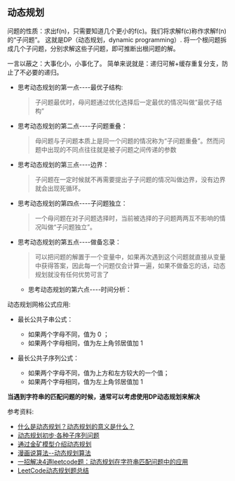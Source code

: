 动态规划
---

问题的性质：求出f(n)，只需要知道几个更小的f(c)。我们将求解f(c)称作求解f(n)的“子问题”。
这就是DP（动态规划，dynamic programming）.
将一个根问题拆成几个子问题，分别求解这些子问题，即可推断出根问题的解。

一言以蔽之：大事化小，小事化了。
简单来说就是：递归可解+缓存重复分支，防止了不必要的递归。

* 思考动态规划的第一点----最优子结构: 
  > 子问题最优时，母问题通过优化选择后一定最优的情况叫做“最优子结构”
* 思考动态规划的第二点----子问题重叠：
  > 母问题与子问题本质上是同一个问题的情况称为“子问题重叠”。然而问题中出现的不同点往往就是被子问题之间传递的参数
* 思考动态规划的第三点----边界：
  > 子问题在一定时候就不再需要提出子子问题的情况叫做边界，没有边界就会出现死循环。
* 思考动态规划的第四点----子问题独立：
  > 一个母问题在对子问题选择时，当前被选择的子问题两两互不影响的情况叫做“子问题独立”。
* 思考动态规划的第五点----做备忘录：
  > 可以把问题的解置于一个变量中，如果再次遇到这个问题就直接从变量中获得答案，因此每一个问题仅会计算一遍，如果不做备忘的话，动态规划就没有任何优势可言了
  * 思考动态规划的第六点----时间分析：

动态规划网格公式应用:
* 最长公共子串公式：
  * 如果两个字母不同，值为 0 ；
  * 如果两个字母相同，值为左上角邻居值加 1

* 最长公共子序列公式：
  * 如果两个字母不同，值为上方和左方较大的一个值；
  * 如果两个字母相同，值为左上角邻居值加 1


**当遇到字符串的匹配问题的时候，通常可以考虑使用DP动态规划来解决**


参考资料:
* [什么是动态规划？动态规划的意义是什么？](https://www.zhihu.com/question/23995189)
* [动态规划初步·各种子序列问题](https://pks-loving.blog.luogu.org/junior-dynamic-programming-dong-tai-gui-hua-chu-bu-ge-zhong-zi-xu-lie)
* [通过金矿模型介绍动态规划](http://www.cnblogs.com/sdjl/articles/1274312.html)
* [漫画说算法--动态规划算法](https://blog.csdn.net/baidu_37107022/article/details/73189125)
* [一招解决4道leetcode题：动态规划在字符串匹配问题中的应用](https://ask.hellobi.com/blog/wenwen/11692)
* [LeetCode动态规划题总结](https://www.cnblogs.com/shizhh/p/5302852.html)